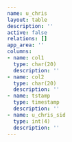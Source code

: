 ```yaml
---
name: u_chris
layout: table
description: ''
active: false
relations: []
app_area: ''
columns:
- name: col1
  type: char(20)
  description: ''
- name: col2
  type: char(20)
  description: ''
- name: tstamp
  type: timestamp
  description: ''
- name: u_chris_sid
  type: int(4)
  description: ''
---
```


